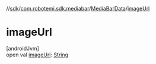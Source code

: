 //[sdk](../../../index.md)/[com.robotemi.sdk.mediabar](../index.md)/[MediaBarData](index.md)/[imageUrl](image-url.md)

# imageUrl

[androidJvm]\
open val [imageUrl](image-url.md): [String](https://docs.oracle.com/javase/8/docs/api/java/lang/String.html)
